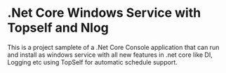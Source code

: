 # .Net Core Windows Service with Topself and Nlog
This is a project samplete of a .Net Core Console application that can run and install as windows service with all new features in .net core like DI, Logging etc using TopSelf for automatic schedule support.
